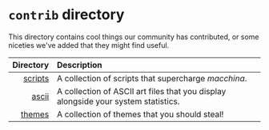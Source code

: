 # `contrib` directory

This directory contains cool things our community has contributed, or some
niceties we've added that they might find useful.

| Directory                      | Description                                                                                                                  |
| -----------------------------: | :--------------------------------------------------------------------------------------------------------------------------- |
| [scripts](scripts)             | A collection of scripts that supercharge _macchina_.                                                                         |
| [ascii](ascii)                 | A collection of ASCII art files that you display alongside your system statistics.                                           |
| [themes](themes)               | A collection of themes that you should steal!                                                                                |
